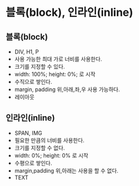 #  블록(block), 인라인(inline)

## 블록(block)
- DIV, H1, P
- 사용 가능한 최대 가로 너비를 사용한다.
- 크기를 지정할 수 있다.
- width: 100%; height: 0%; 로 시작
- 수직으로 쌓인다.
- margin, padding 위,아래,좌,우 사용 가능하다.
- 레이아웃

## 인라인(inline)
- SPAN, IMG
- 필요한 만큼의 너비를 사용한다.
- 크기를 지정할 수 없다.
- width: 0%; height: 0% 로 시작
- 수평으로 쌓인다.
- margin,padding 위,아래는 사용을 할 수 없다.
- TEXT